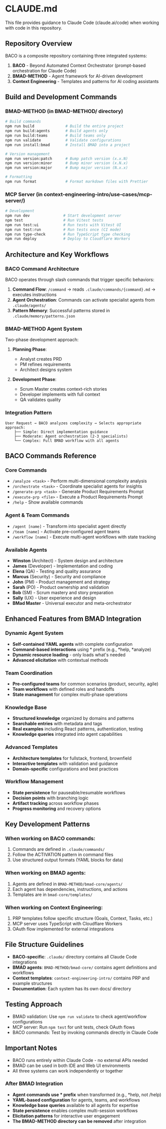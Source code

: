 # CLAUDE.md

This file provides guidance to Claude Code (claude.ai/code) when working with code in this repository.

## Repository Overview

BACO is a composite repository containing three integrated systems:

1. **BACO** - Beyond Automated Context Orchestrator (prompt-based orchestration for Claude Code)
2. **BMAD-METHOD** - Agent framework for AI-driven development  
3. **Context Engineering** - Templates and patterns for AI coding assistants

## Build and Development Commands

### BMAD-METHOD (in BMAD-METHOD/ directory)
```bash
# Build commands
npm run build              # Build the entire project
npm run build:agents       # Build agents only
npm run build:teams        # Build teams only
npm run validate           # Validate configurations
npm run install:bmad       # Install BMAD into a project

# Version management
npm run version:patch      # Bump patch version (x.x.N)
npm run version:minor      # Bump minor version (x.N.x)
npm run version:major      # Bump major version (N.x.x)

# Formatting
npm run format             # Format markdown files with Prettier
```

### MCP Server (in context-engineering-intro/use-cases/mcp-server/)
```bash
# Development
npm run dev               # Start development server
npm test                  # Run Vitest tests
npm run test:ui           # Run tests with Vitest UI
npm run test:run          # Run tests once (CI mode)
npm run type-check        # Run TypeScript type checking
npm run deploy            # Deploy to Cloudflare Workers
```

## Architecture and Key Workflows

### BACO Command Architecture
BACO operates through slash commands that trigger specific behaviors:

1. **Command Flow**: `/command` → reads `.claude/commands/{command}.md` → executes instructions
2. **Agent Orchestration**: Commands can activate specialist agents from `.claude/agents/`
3. **Pattern Memory**: Successful patterns stored in `.claude/memory/patterns.json`

### BMAD-METHOD Agent System
Two-phase development approach:

1. **Planning Phase**: 
   - Analyst creates PRD
   - PM refines requirements
   - Architect designs system

2. **Development Phase**:
   - Scrum Master creates context-rich stories
   - Developer implements with full context
   - QA validates quality

### Integration Pattern
```
User Request → BACO analyzes complexity → Selects appropriate approach:
    ├── Simple: Direct implementation guidance
    ├── Moderate: Agent orchestration (2-3 specialists)
    └── Complex: Full BMAD workflow with all agents
```

## BACO Commands Reference

### Core Commands
- `/analyze <task>` - Perform multi-dimensional complexity analysis
- `/orchestrate <task>` - Coordinate specialist agents for insights
- `/generate-prp <task>` - Generate Product Requirements Prompt
- `/execute-prp <file>` - Execute a Product Requirements Prompt
- `/help` - Show available commands

### Agent & Team Commands
- `/agent [name]` - Transform into specialist agent directly
- `/team [name]` - Activate pre-configured agent teams
- `/workflow [name]` - Execute multi-agent workflows with state tracking

### Available Agents
- **Winston** (Architect) - System design and architecture
- **James** (Developer) - Implementation and coding
- **Elena** (QA) - Testing and quality assurance
- **Marcus** (Security) - Security and compliance
- **John** (PM) - Product management and strategy
- **Sarah** (PO) - Product ownership and validation
- **Bob** (SM) - Scrum mastery and story preparation
- **Sally** (UX) - User experience and design
- **BMad Master** - Universal executor and meta-orchestrator

## Enhanced Features from BMAD Integration

### Dynamic Agent System
- **Self-contained YAML agents** with complete configuration
- **Command-based interactions** using * prefix (e.g., *help, *analyze)
- **Dynamic resource loading** - only loads what's needed
- **Advanced elicitation** with contextual methods

### Team Coordination
- **Pre-configured teams** for common scenarios (product, security, agile)
- **Team workflows** with defined roles and handoffs
- **State management** for complex multi-phase operations

### Knowledge Base
- **Structured knowledge** organized by domains and patterns
- **Searchable entries** with metadata and tags
- **Real examples** including React patterns, authentication, testing
- **Knowledge queries** integrated into agent capabilities

### Advanced Templates
- **Architecture templates** for fullstack, frontend, brownfield
- **Interactive templates** with validation and guidance
- **Domain-specific** configurations and best practices

### Workflow Management
- **State persistence** for pauseable/resumable workflows
- **Decision points** with branching logic
- **Artifact tracking** across workflow phases
- **Progress monitoring** and recovery options

## Key Development Patterns

### When working on BACO commands:
1. Commands are defined in `.claude/commands/`
2. Follow the ACTIVATION pattern in command files
3. Use structured output formats (YAML blocks for data)

### When working on BMAD agents:
1. Agents are defined in `BMAD-METHOD/bmad-core/agents/`
2. Each agent has dependencies, instructions, and actions
3. Templates are in `bmad-core/templates/`

### When working on Context Engineering:
1. PRP templates follow specific structure (Goals, Context, Tasks, etc.)
2. MCP server uses TypeScript with Cloudflare Workers
3. OAuth flow implemented for external integrations

## File Structure Guidelines

- **BACO-specific**: `.claude/` directory contains all Claude Code integrations
- **BMAD agents**: `BMAD-METHOD/bmad-core/` contains agent definitions and workflows
- **Context templates**: `context-engineering-intro/` contains PRP and example structures
- **Documentation**: Each system has its own docs/ directory

## Testing Approach

- BMAD validation: Use `npm run validate` to check agent/workflow configurations
- MCP server: Run `npm test` for unit tests, check OAuth flows
- BACO commands: Test by invoking commands directly in Claude Code

## Important Notes

- BACO runs entirely within Claude Code - no external APIs needed
- BMAD can be used in both IDE and Web UI environments  
- All three systems can work independently or together

### After BMAD Integration
- **Agent commands use * prefix** when transformed (e.g., *help, not /help)
- **YAML-based configuration** for agents, teams, and workflows
- **Knowledge base queries** available to all agents for expertise
- **State persistence** enables complex multi-session workflows
- **Elicitation patterns** for interactive user engagement
- **The BMAD-METHOD directory can be removed** after integration